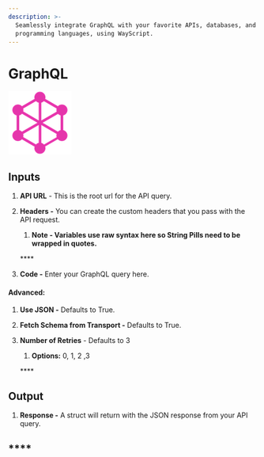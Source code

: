 ```yaml
---
description: >-
  Seamlessly integrate GraphQL with your favorite APIs, databases, and
  programming languages, using WayScript.
---
```


# GraphQL

![Execute queries against a GraphQL API.](../../.gitbook/assets/graphql.png)

## Inputs

1. **API URL** - This is the root url for the API query. 
2. **Headers -** You can create the custom headers that you pass with the API request. 

   1. **Note - Variables use raw syntax here so String Pills need to be wrapped in quotes.**

   \*\*\*\*

3.  **Code -** Enter your GraphQL query here.

#### Advanced:

1. **Use JSON -** Defaults to True.
2. **Fetch Schema from Transport -** Defaults to True.
3. **Number of Retries** - Defaults to 3

   1. **Options:** 0, 1, 2 ,3

   \*\*\*\*

## **Output**

1. **Response -** A struct will return with the JSON response from your API query. 

##  ****

